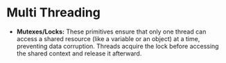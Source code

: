 # Multi Threading 

- **Mutexes/Locks:** These primitives ensure that only one thread can access a shared resource (like a variable or an object) at a time, preventing data corruption. Threads acquire the lock before accessing the shared context and release it afterward.

